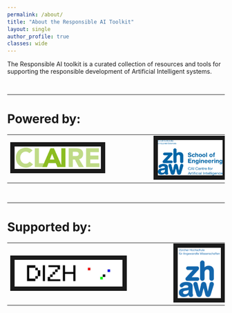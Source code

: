 ```yaml
---
permalink: /about/
title: "About the Responsible AI Toolkit"
layout: single
author_profile: true
classes: wide
---
```


The Responsible AI toolkit is a curated collection of resources and tools for supporting the responsible development of Artificial Intelligent systems.


<br>
<hr>

<h1>Powered by:</h1>

<table style="width:100%">
<tr>
 <td class="middle" align="left">
 	<a href="/claire_ch/"><img src="/assets/images/logos/logo_Claire.jpg" alt="CLAIRE" width="200" border="10"></a>
</td>
<td><div class="horizontalgap" style="width:100px"></div> </td>
<td class="middle" align="center">
 	<a href="https://www.zhaw.ch/en/engineering/institutes-centres/cai/responsible-ai-innovation-group/"><img src="/assets/images/logos/logo_ZHAW_CAI.png" alt="ZHAW Centre for Artificial Intelligence" width="150" border="10" ></a>
 </td>
 </tr>
</table>


<!--
<p style="text-align:left;"><a href="https://www.kraftpol.ch">Kraftpol</a></p>
-->

<br>
<hr>
<h1> Supported by:</h1>

<table style="width:100%">
<tr>
 <td class="middle" align="center">
 	<a href="https://dizh.ch"><img src="/assets/images/logos/logo_DIZH.jpg" alt="DIZH Initiative" width="250" border="10" /></a>
</td>
<td><div class="horizontalgap" style="width:100px"></div> </td>
<td class="middle" align="center">
 	<a href="https://www.zhaw.ch/en/focus-topics/zhaw-digital/"><img src="/assets/images/logos/logo_ZHAW.png" alt="ZHAW Digital" width="100" border="10" /></a>
 </td>
 </tr>
</table>

<!--
- DIZH Fellowship ---Ricardo
- BRIDGE project
-->


